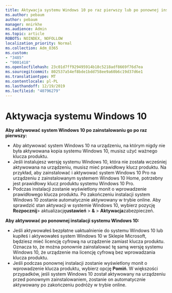 ```yaml
---
title: Aktywacja systemu Windows 10 po raz pierwszy lub po ponownej instalacji
ms.author: pebaum
author: pebaum
manager: mnirkhe
ms.audience: Admin
ms.topic: article
ROBOTS: NOINDEX, NOFOLLOW
localization_priority: Normal
ms.collection: Adm_O365
ms.custom:
- "3485"
- "9001418"
ms.openlocfilehash: 23c01d7ff929495914b18c5218adf8669f76d7ea
ms.sourcegitcommit: 802537a54ef8bde1bdd758ee9a60b6c19d37d6e1
ms.translationtype: MT
ms.contentlocale: pl-PL
ms.lasthandoff: 12/19/2019
ms.locfileid: "40796279"
---
```

# <a name="activate-windows-10"></a>Aktywacja systemu Windows 10

**Aby aktywować system Windows 10 po zainstalowaniu go po raz pierwszy:**

- Aby aktywować system Windows 10 na urządzeniu, na którym nigdy nie była aktywowana kopia systemu Windows 10, musisz użyć ważnego klucza produktu.
- Jeśli instalujesz wersję systemu Windows 10, która nie została wcześniej aktywowana na urządzeniu, musisz mieć prawidłowy klucz produktu. Na przykład, aby zainstalować i aktywować system Windows 10 Pro na urządzeniu z zainstalowanym systemem Windows 10 Home, potrzebny jest prawidłowy klucz produktu systemu Windows 10 Pro.
- Podczas instalacji zostanie wyświetlony monit o wprowadzenie prawidłowego klucza produktu. Po zakończeniu instalacji system Windows 10 zostanie automatycznie aktywowany w trybie online. Aby sprawdzić stan aktywacji w systemie Windows 10, wybierz pozycję **Rozpocznij**> aktualizację**ustawień** > **&** > **Aktywacja**zabezpieczeń.

**Aby aktywować po ponownej instalacji systemu Windows 10:**

- Jeśli aktywowałeś bezpłatne uaktualnienie do systemu Windows 10 lub kupiłeś i aktywowałeś system Windows 10 w Sklepie Microsoft, będziesz mieć licencję cyfrową na urządzenie zamiast klucza produktu. Oznacza to, że można ponownie zainstalować tę samą wersję systemu Windows 10, że urządzenie ma licencję cyfrową bez wprowadzania klucza produktu.
- Jeśli podczas ponownej instalacji zostanie wyświetlony monit o wprowadzenie klucza produktu, wybierz opcję **Pomiń**. W większości przypadków, jeśli system Windows 10 został aktywowany na urządzeniu przed ponownym zainstalowaniem, zostanie on automatycznie aktywowany po zakończeniu podróży w trybie online.
